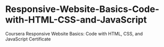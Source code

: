 # Responsive-Website-Basics-Code-with-HTML-CSS-and-JavaScript
Coursera Responsive Website Basics: Code with HTML, CSS, and JavaScript Certificate
